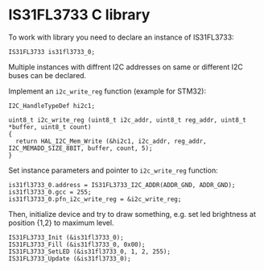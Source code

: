 # IS31FL3733 C library #

To work with library you need to declare an instance of IS31FL3733:

`IS31FL3733 is31fl3733_0;`

Multiple instances with diffrent I2C addresses on same or different I2C buses can be declared.

Implement an `i2c_write_reg` function (example for STM32):

    I2C_HandleTypeDef hi2c1;

    uint8_t i2c_write_reg (uint8_t i2c_addr, uint8_t reg_addr, uint8_t *buffer, uint8_t count)
    {
      return HAL_I2C_Mem_Write (&hi2c1, i2c_addr, reg_addr, I2C_MEMADD_SIZE_8BIT, buffer, count, 5);
    }

Set instance parameters and pointer to `i2c_write_reg` function:

    is31fl3733_0.address = IS31FL3733_I2C_ADDR(ADDR_GND, ADDR_GND);
    is31fl3733_0.gcc = 255;
    is31fl3733_0.pfn_i2c_write_reg = &i2c_write_reg;

Then, initialize device and try to draw something, e.g. set led brightness at position {1,2} to maximum level.

    IS31FL3733_Init (&is31fl3733_0);
    IS31FL3733_Fill (&is31fl3733_0, 0x00);
    IS31FL3733_SetLED (&is31fl3733_0, 1, 2, 255);
    IS31FL3733_Update (&is31fl3733_0);
